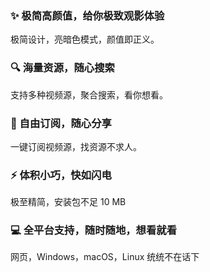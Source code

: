 ### ✨ 极简高颜值，给你极致观影体验

极简设计，亮暗色模式，颜值即正义。

### 🔍 海量资源，随心搜索

支持多种视频源，聚合搜索，看你想看。

### 🔗 自由订阅，随心分享

一键订阅视频源，找资源不求人。

### ⚡️ 体积小巧，快如闪电

极至精简，安装包不足 10 MB

### 💻 全平台支持，随时随地，想看就看

网页，Windows，macOS，Linux 统统不在话下